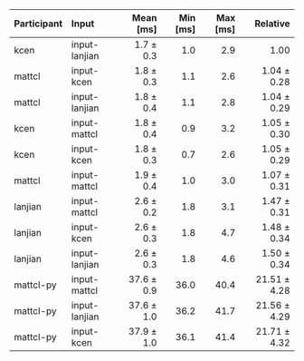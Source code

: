 | Participant | Input | Mean [ms] | Min [ms] | Max [ms] | Relative |
|:---|:---|---:|---:|---:|---:|
| kcen | input-lanjian | 1.7 ± 0.3 | 1.0 | 2.9 | 1.00 |
| mattcl | input-kcen | 1.8 ± 0.3 | 1.1 | 2.6 | 1.04 ± 0.28 |
| mattcl | input-lanjian | 1.8 ± 0.4 | 1.1 | 2.8 | 1.04 ± 0.29 |
| kcen | input-mattcl | 1.8 ± 0.4 | 0.9 | 3.2 | 1.05 ± 0.30 |
| kcen | input-kcen | 1.8 ± 0.3 | 0.7 | 2.6 | 1.05 ± 0.29 |
| mattcl | input-mattcl | 1.9 ± 0.4 | 1.0 | 3.0 | 1.07 ± 0.31 |
| lanjian | input-mattcl | 2.6 ± 0.2 | 1.8 | 3.1 | 1.47 ± 0.31 |
| lanjian | input-kcen | 2.6 ± 0.3 | 1.8 | 4.7 | 1.48 ± 0.34 |
| lanjian | input-lanjian | 2.6 ± 0.3 | 1.8 | 4.6 | 1.50 ± 0.34 |
| mattcl-py | input-mattcl | 37.6 ± 0.9 | 36.0 | 40.4 | 21.51 ± 4.28 |
| mattcl-py | input-lanjian | 37.6 ± 1.0 | 36.2 | 41.7 | 21.56 ± 4.29 |
| mattcl-py | input-kcen | 37.9 ± 1.0 | 36.1 | 41.4 | 21.71 ± 4.32 |
